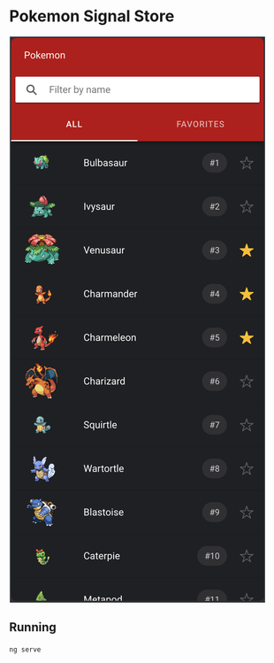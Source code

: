 # Pokemon Signal Store

![Pokemon Signal Store App Screenshot](./screenshot.png)

## Running

`ng serve`
